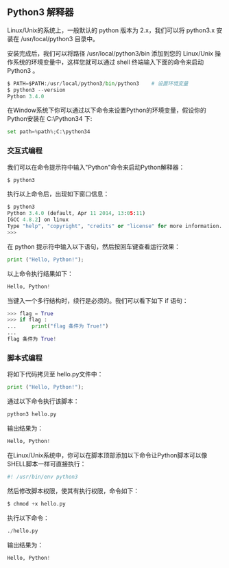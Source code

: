 ## **Python3 解释器**
Linux/Unix的系统上，一般默认的 python 版本为 2.x，我们可以将 python3.x 安装在 /usr/local/python3 目录中。

安装完成后，我们可以将路径 /usr/local/python3/bin 添加到您的 Linux/Unix 操作系统的环境变量中，这样您就可以通过 shell 终端输入下面的命令来启动 Python3 。

```python
$ PATH=$PATH:/usr/local/python3/bin/python3    # 设置环境变量
$ python3 --version
Python 3.4.0
```
在Window系统下你可以通过以下命令来设置Python的环境变量，假设你的Python安装在 C:\Python34 下:
```python
set path=%path%;C:\python34
```

### **交互式编程**
我们可以在命令提示符中输入"Python"命令来启动Python解释器：
```python
$ python3
```
执行以上命令后，出现如下窗口信息：
```python
$ python3
Python 3.4.0 (default, Apr 11 2014, 13:05:11) 
[GCC 4.8.2] on linux
Type "help", "copyright", "credits" or "license" for more information.
>>> 
```
在 python 提示符中输入以下语句，然后按回车键查看运行效果：
```python
print ("Hello, Python!");
```
以上命令执行结果如下：
```python
Hello, Python!
```
当键入一个多行结构时，续行是必须的。我们可以看下如下 if 语句：
```python
>>> flag = True
>>> if flag :
...     print("flag 条件为 True!")
... 
flag 条件为 True!
```


### **脚本式编程**
将如下代码拷贝至 hello.py文件中：
```python
print ("Hello, Python!");
```
通过以下命令执行该脚本：
```python
python3 hello.py
```
输出结果为：
```python
Hello, Python!
```
在Linux/Unix系统中，你可以在脚本顶部添加以下命令让Python脚本可以像SHELL脚本一样可直接执行：
```python
#! /usr/bin/env python3
```
然后修改脚本权限，使其有执行权限，命令如下：
```python
$ chmod +x hello.py
```
执行以下命令：
```python
./hello.py
```
输出结果为：
```python
Hello, Python!
```




